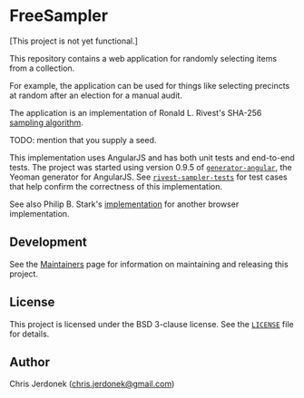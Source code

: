FreeSampler
===========

[This project is not yet functional.]

This repository contains a web application for randomly selecting items
from a collection.

For example, the application can be used for things like selecting
precincts at random after an election for a manual audit.

The application is an implementation of Ronald L. Rivest's SHA-256
[sampling algorithm][rivest-sampler].

TODO: mention that you supply a seed.

This implementation uses AngularJS and has both unit tests and end-to-end
tests.  The project was started using version 0.9.5 of
[`generator-angular`](https://github.com/yeoman/generator-angular),
the Yeoman generator for AngularJS.
See [`rivest-sampler-tests`][sampler-tests] for test cases that help
confirm the correctness of this implementation.

See also Philip B. Stark's [implementation][stark-impl] for another browser
implementation.


Development
-----------

See the [Maintainers][maintain] page for information on maintaining
and releasing this project.


License
-------

This project is licensed under the BSD 3-clause license.  See the
[`LICENSE`](LICENSE) file for details.


Author
------

Chris Jerdonek (<chris.jerdonek@gmail.com>)


[maintain]: docs/maintain.md
[rivest-sampler]: http://people.csail.mit.edu/rivest/sampler.py
[sampler-tests]: https://github.com/cjerdonek/rivest-sampler-tests
[stark-impl]: http://www.stat.berkeley.edu/~stark/Java/Html/sha256Rand.htm
